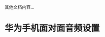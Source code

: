 其他文档内容...

# 华为手机面对面音频设置

<BilibiliPlayer bvid="BV1nK4y1W7uN" />

<!--
<div class="video-wrapper">
  <iframe
    src="//player.bilibili.com/player.html?bvid=BV1nK4y1W7uN&page=1&high_quality=1&danmaku=0&autoplay=0"
    frameborder="0"
    allowfullscreen
    loading="lazy"
  ></iframe>
</div>

<style>
.video-wrapper {
  position: relative;
  width: 100%;
  padding-bottom: 56.25%;
  height: 0;
  overflow: hidden;
  margin: 1rem auto;
  border-radius: 8px;
  background-color: #000;
  max-width: 900px; /* 设置视频最大宽度 */
}

.video-wrapper iframe {
  position: absolute;
  top: 0;
  left: 0;
  width: 100%;
  height: 100%;
  border: none;
}

/* 移动设备竖屏状态下的优化 */
@media screen and (max-width: 768px) {
  .video-wrapper {
    width: 92%; /* 调整移动端宽度比例 */
    padding-bottom: 52%; /* 稍微调整高度比例 */
    margin: 1rem auto; /* 居中对齐 */
    max-width: 100%; /* 移动端最大宽度 */
  }
}

/* 平板设备的优化 */
@media screen and (min-width: 769px) and (max-width: 1024px) {
  .video-wrapper {
    width: 85%;
    max-width: 800px;
  }
}

/* 大屏设备的优化 */
@media screen and (min-width: 1025px) {
  .video-wrapper {
    width: 95%;
  }
}

/* 超小屏幕的优化 */
@media screen and (max-width: 375px) {
  .video-wrapper {
    width: 96%; /* 更小的屏幕稍微扩大一点宽度 */
  }
}
</style> -->
